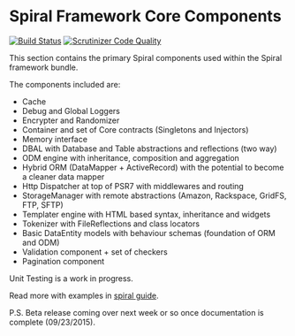 Spiral Framework Core Components
================================

[![Build Status](https://travis-ci.org/spiral/components.svg?branch=master)](https://travis-ci.org/spiral/components)
[![Scrutinizer Code Quality](https://scrutinizer-ci.com/g/spiral/components/badges/quality-score.png?b=master)](https://scrutinizer-ci.com/g/spiral/components/?branch=master)

This section contains the primary Spiral components used within the Spiral framework bundle.

The components included are:
* Cache
* Debug and Global Loggers
* Encrypter and Randomizer
* Container and set of Core contracts (Singletons and Injectors)
* Memory interface
* DBAL with Database and Table abstractions and reflections (two way)
* ODM engine with inheritance, composition and aggregation
* Hybrid ORM (DataMapper + ActiveRecord) with the potential to become a cleaner data mapper
* Http Dispatcher at top of PSR7 with middlewares and routing
* StorageManager with remote abstractions (Amazon, Rackspace, GridFS, FTP, SFTP)
* Templater engine with HTML based syntax, inheritance and widgets
* Tokenizer with FileReflections and class locators
* Basic DataEntity models with behaviour schemas (foundation of ORM and ODM)
* Validation component + set of checkers
* Pagination component

Unit Testing is a work in progress.

Read more with examples in [spiral guide](https://github.com/spiral/guide).

P.S. Beta release coming over next week or so once documentation is complete (09/23/2015).
